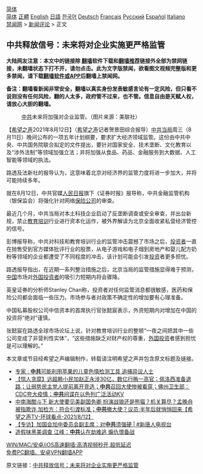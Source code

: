  <!-- 面包屑导航 --> <div class="breadcrumb"><!-- GTranslate: https://gtranslate.io/ -->  <div class="switcher notranslate">  <div class="selected">  <a href="#" onclick="return false;"> 简体</a>  </div>  <div class="option">  <a href="https://www.bannedbook.org" onclick="doGTranslate('zh-CN|zh-CN');jQuery('div.switcher div.selected a').html(jQuery(this).html());return false;" title="简体中文" class="nturl selected"> 简体</a>  <a href="https://www.bannedbook.org/zh-tw/" onclick="doGTranslate('zh-CN|zh-TW');jQuery('div.switcher div.selected a').html(jQuery(this).html());return false;" title="繁體中文" class="nturl"> 正體</a>  <a href="https://www.bannedbook.org/en/" onclick="doGTranslate('zh-CN|en');jQuery('div.switcher div.selected a').html(jQuery(this).html());return false;" title="English" class="nturl"> English</a>  <a href="https://www.bannedbook.org/ja/" onclick="doGTranslate('zh-CN|ja');jQuery('div.switcher div.selected a').html(jQuery(this).html());return false;" title="日本語" class="nturl"> 日語</a>  <a href="https://www.bannedbook.org/ko/" onclick="doGTranslate('zh-CN|ko');jQuery('div.switcher div.selected a').html(jQuery(this).html());return false;" title="한국어" class="nturl"> 한국어</a>  <a href="https://www.bannedbook.org/de/" onclick="doGTranslate('zh-CN|de');jQuery('div.switcher div.selected a').html(jQuery(this).html());return false;" title="Deutsch" class="nturl"> Deutsch</a>  <a href="https://www.bannedbook.org/fr/" onclick="doGTranslate('zh-CN|fr');jQuery('div.switcher div.selected a').html(jQuery(this).html());return false;" title="Français" class="nturl"> Français</a>  <a href="https://www.bannedbook.org/ru/" onclick="doGTranslate('zh-CN|ru');jQuery('div.switcher div.selected a').html(jQuery(this).html());return false;" title="Русский" class="nturl"> Русский</a>  <a href="https://www.bannedbook.org/es/" onclick="doGTranslate('zh-CN|es');jQuery('div.switcher div.selected a').html(jQuery(this).html());return false;" title="Español" class="nturl"> Español</a>  <a href="https://www.bannedbook.org/it/" onclick="doGTranslate('zh-CN|it');jQuery('div.switcher div.selected a').html(jQuery(this).html());return false;" title="Italiano" class="nturl"> Italiano</a>  </div>  </div>      <div class='breadcrumb-sub'><!-- Breadcrumb NavXT 6.3.0 --> <a href="https://www.bannedbook.org/" class="home">禁闻网</a> &gt; <a href="https://www.bannedbook.org/bnews/comments/" class="category">新闻评论</a> &gt; 正文</div></div><h2>中共释放信号：未来将对企业实施更严格监管</h2> <p class="notice"><b>大陆网友注意：本文中的链接除 <a href="https://github.com/bannedbook/fanqiang" >翻墙</a>软件下载和<a href="https://github.com/killgcd/justmysocks/blob/master/README.md">翻墙推荐</a>链接外全部为禁网链接，未翻墙状态下打不开，请勿点击。此为文字版禁闻，欲看图文视频完整版和更多禁闻，请下载<a href="https://github.com/bannedbook/fanqiang">翻墙软件或APP</a>后翻墙上禁闻网。</p><p>备注：翻墙看新闻非常安全，翻墙以真实身份发表敏感言论有一定风险，但只看不说则没有任何风险，翻的人太多，政府管不过来，也不管。信息自由是天赋人权，请放心大胆的翻墙。</b></p>  <div class="entry"> <figure> <p><figcaption><a href="https://www.bannedbook.org/bnews/tag/%e4%b8%ad%e5%85%b1/" class="st_tag internal_tag" rel="tag" title="标签 中共 下的日志">中共</a>未来将加强对企业监管。（图片来源：美联社）</figcaption></figure> <p>【<span class='wp_keywordlink_affiliate'><a href="https://www.soundofhope.org" title="希望之声" target="_blank">希望之声</a></span>2021年8月12日】（<a href="https://www.bannedbook.org/bnews/tag/%e5%b8%8c%e6%9c%9b%e4%b9%8b%e5%a3%b0/" class="st_tag internal_tag" rel="tag" title="标签 希望之声 下的日志">希望之声</a>记者贺景田综合报导）<a href="https://www.bannedbook.org/bnews/tag/%E4%B8%AD%E5%85%B1%E5%BD%93%E5%B1%80/" class="st_tag internal_tag" rel="tag" title="标签 中共当局 下的日志">中共当局</a>周三（8月11日）晚间公布的一项五年计划纲要，要求扩大经济领域监管。这份由中共中央、中共国务院联合拟定的文件提出，要针对国家安全、技术垄断、文化教育以及“涉外法制”等领域加强立法；并将加强从食品、药品、金融服务到大数据、人工智能等领域的执法。</p> <p>路透及法新社的报导认为，这意味着北京对经济界的监管力度将进一步加大，并将可能持续多年。</p> <p>就在8月12日，中共官媒<span class='wp_keywordlink'><a href="https://www.bannedbook.org/forum2/topic109.html" title="透视人民日报" target="_blank">人民日报</a></span>旗下《证券时报》报导称，中共金融监管机构（银保监会）将强化针对网络<a href="https://www.bannedbook.org/bnews/tag/%e4%bf%9d%e9%99%a9%e5%85%ac%e5%8f%b8/" class="st_tag internal_tag" rel="tag" title="标签 保险公司 下的日志">保险公司</a>的审查。</p>  <p>最近几个月，中共当局对本土科技企业启动了反垄断调查或安全审查，并出台新规，禁止<a href="https://www.bannedbook.org/bnews/tag/%E6%95%99%E8%82%B2%E5%9F%B9%E8%AE%AD/" class="st_tag internal_tag" rel="tag" title="标签 教育培训 下的日志">教育培训</a>行业进行资本化运作，被外界解读为北京全面收紧私营经济管控的信号。</p> <p>彭博报导称，中共对科技和教育培训行业的监管冲击震撼了市场之后，<a href="https://www.bannedbook.org/bnews/tag/%e6%8a%95%e8%b5%84%e8%80%85/" class="st_tag internal_tag" rel="tag" title="标签 投资者 下的日志">投资者</a>一直在抛售受到官方媒体批评行业的股票，从电子游戏和电子烟到房地产和婴儿配方奶粉等领域的企业都遭受了不同程度的冲击，该计划可能会引发<a href="https://www.bannedbook.org/bnews/tag/%e6%8a%95%e8%b5%84/" class="st_tag internal_tag" rel="tag" title="标签 投资 下的日志">投资</a>者更多担忧。</p> <p>路透报导指出，在近期一系列整治措施之后，北京当局的监管措施显得难于预测，<span class='wp_keywordlink_affiliate'><a href="https://www.bannedbook.org/" title="中国" target="_blank">中国</a></span>市场对<a href="https://www.bannedbook.org/bnews/tag/%E5%A4%96%E5%9B%BD%E6%8A%95%E8%B5%84%E8%80%85/" class="st_tag internal_tag" rel="tag" title="标签 外国投资者 下的日志">外国投资者</a>的吸引力短期内将会骤降。</p>  <p>英皇证券的分析师Stanley Chan称，投资者对任何监管消息都很敏感，医药和保险公司都会面临一些压力。市场参与者对政策不确定性的增加要有心理准备。</p> <p>中国私募股权公司中信资本的首席执行官张懿宸表示，外资短期内对增加在中国的投资将“绝对”谨慎。</p> <p>张懿宸在路透全球市场论坛上说，针对教育培训行业的整顿“一夜之间把其中一些公司变成了非营利性实体”，“这些措施缺乏对财产权的尊重，<a href="https://www.bannedbook.org/bnews/tag/%E5%A4%96%E5%9B%BD%E6%8A%95%E8%B5%84/" class="st_tag internal_tag" rel="tag" title="标签 外国投资 下的日志">外国投资</a>者感到担忧是可以理解的。”</p>  <p>本文章或节目经希望之声编辑制作，转载请注明希望之声并包含原文标题及链接。 </p> <ul class='op-related-articles' title='相关阅读'> <li><a href='https://www.bannedbook.org/bnews/cnnews/20210813/1605293.html' target='_blank'>专家 : <b>中共</b>可能利用苹果的儿童色情检测工具 追捕异议人士</a></li> <li><a href='https://www.bannedbook.org/bnews/bannedvideo/20210813/1605292.html' target='_blank'>【惊人贪腐】远超赖小民加赵正永涉30亿，数亿行贿一高官；佩洛西准备退路；让弱势民主党人提前离开竞选；<b>中共</b>召回大使惨被看穿；佛州卫生部：CDC夸大疫情；<b>中共</b>间谍在以色列广泛活动KV</a></li> <li><a href='https://www.bannedbook.org/bnews/comments/20210813/1605287.html' target='_blank'>中南海酣斗下 新大使要见美副国务卿 扮演战狼还是熊猫？机关算尽？孟晚舟被指欺诈  加检方：符合引渡标准；<b>中共</b>撤大使？议员:半年后就悄悄回来【希望之声TV-环球看点-2021/8/12】</a></li> <li><a href='https://www.bannedbook.org/bnews/bannedvideo/20210813/1605282.html' target='_blank'>【专访】加国会加中委员会副主席：对<b>中共</b>须强硬 | #新唐人电视台</a></li> <li><a href='https://www.bannedbook.org/bnews/taiwannews/20210813/1605277.html' target='_blank'>造假抹黑美调查 江峰：<b>中共</b>认在劫难逃 煽仇恨备战</a></li> </ul> <p class="texttj"> <a href="https://github.com/bannedbook/fanqiang/wiki/V2ray%E6%9C%BA%E5%9C%BA" target="_blank">WIN/MAC/安卓/iOS高速翻墙:高清视频秒开,超低延迟</a><br/> <a href="https://github.com/bannedbook/fanqiang/wiki/%E7%A6%81%E9%97%BB%E7%BD%91%E5%AE%89%E5%8D%93%E7%BF%BB%E5%A2%99%E6%96%B0%E9%97%BBAPP" target="_blank">免费PC翻墙、安卓VPN翻墙APP</a></p><p>原文链接：<a class="src_link"  href="https://www.soundofhope.org/post/534806" target="_blank">中共释放信号：未来将对企业实施更严格监管</a></p> <a name='sharetosocial'></a>  <div style="margin-bottom:5px;padding-bottom:5px;clear:both"> <div id="archive-pix-1" class="banner-ads"> <!-- AuctionX Display platform tag START --> <div id="26318x728x90x621x_ADSLOT2" clicktrack="%%CLICK_URL_ESC%%"></div> <!-- AuctionX Display platform tag END --> </div> <div id="archive-pix-2" class="banner-ads"> <!-- AuctionX Display platform tag START --> <div id="26315x300x250x621x_ADSLOT2" clicktrack="%%CLICK_URL_ESC%%"></div> <!-- AuctionX Display platform tag END --> </div> </div>  <div id="archive-pix-1" class="banner-ads"> <!-- AuctionX Display platform tag START --> <div id="26318x728x90x621x_ADSLOT3" clicktrack="%%CLICK_URL_ESC%%"></div> <!-- AuctionX Display platform tag END --> </div> </div><!--END ENTRY--> 